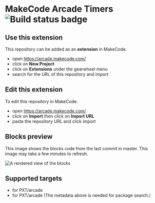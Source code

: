 # MakeCode Arcade Timers ![Build status badge](https://github.com/darzu/arcade-control-flow/workflows/MakeCode/badge.svg)



## Use this extension

This repository can be added as an **extension** in MakeCode.

* open https://arcade.makecode.com/
* click on **New Project**
* click on **Extensions** under the gearwheel menu
* search for the URL of this repository and import

## Edit this extension

To edit this repository in MakeCode.

* open https://arcade.makecode.com/
* click on **Import** then click on **Import URL**
* paste the repository URL and click import

## Blocks preview

This image shows the blocks code from the last commit in master.
This image may take a few minutes to refresh.

![A rendered view of the blocks](https://github.com/darzu/arcade-control-flow/raw/master/.makecode/blocks.png)

## Supported targets

* for PXT/arcade
* for PXT/arcade
(The metadata above is needed for package search.)

